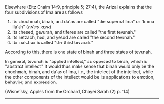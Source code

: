 Elsewhere (Eitz Chaim 14:9, principle 5; 27:4), the Arizal explains that the four subdivisions of Ima are as follows:

1. Its chochmah, binah, and da'as are called "the supernal Ima” or “Imma Ila'ah" (אימא עילאה)
2. Its chesed, gevurah, and tiferes are called "the first tevunah."
3. Its netzach, hod, and yesod are called "the second tevunah."
4. Its malchus is called "the third tevunah."

According to this, there is one state of binah and three states of tevunah.

In general, tevunah is "applied intellect," as opposed to binah, which is "abstract intellect." It would thus make sense that binah would only be the chochmah, binah, and da'as of Ima, i.e., the intellect of the intellect, while the other components of the intellect would be its applications to emotion, behavior, and expression.


(Wisnefsky, Apples from the Orchard, Chayei Sarah (2) p. 114)
_____

